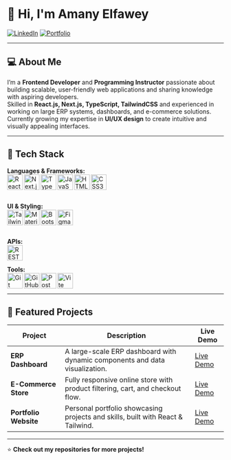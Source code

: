# 👋 Hi, I'm Amany Elfawey  

[![LinkedIn](https://img.shields.io/badge/-LinkedIn-0077B5?style=for-the-badge&logo=linkedin&logoColor=white)](https://www.linkedin.com/in/amanyelfawey/)
[![Portfolio](https://img.shields.io/badge/-Portfolio-000000?style=for-the-badge&logo=react&logoColor=white)](https://your-portfolio-link.com)

---

## 💻 About Me
I’m a **Frontend Developer** and **Programming Instructor** passionate about building scalable, user-friendly web applications and sharing knowledge with aspiring developers.  
Skilled in **React.js, Next.js, TypeScript, TailwindCSS** and experienced in working on large ERP systems, dashboards, and e-commerce solutions.  
Currently growing my expertise in **UI/UX design** to create intuitive and visually appealing interfaces.

---

## 🚀 Tech Stack

**Languages & Frameworks:**  
<img align="left" alt="React" width="36px" src="https://cdn.jsdelivr.net/gh/devicons/devicon/icons/react/react-original.svg"/> 
<img align="left" alt="Next.js" width="36px" src="https://cdn.jsdelivr.net/gh/devicons/devicon/icons/nextjs/nextjs-original.svg"/> 
<img align="left" alt="TypeScript" width="36px" src="https://cdn.jsdelivr.net/gh/devicons/devicon/icons/typescript/typescript-original.svg"/> 
<img align="left" alt="JavaScript" width="36px" src="https://cdn.jsdelivr.net/gh/devicons/devicon/icons/javascript/javascript-original.svg"/> 
<img align="left" alt="HTML5" width="36px" src="https://cdn.jsdelivr.net/gh/devicons/devicon/icons/html5/html5-original.svg"/> 
<img align="left" alt="CSS3" width="36px" src="https://cdn.jsdelivr.net/gh/devicons/devicon/icons/css3/css3-original.svg"/>  
<br/><br/>

**UI & Styling:**  
<img align="left" alt="TailwindCSS" width="36px" src="https://www.vectorlogo.zone/logos/tailwindcss/tailwindcss-icon.svg"/> 
<img align="left" alt="MaterialUI" width="36px" src="https://cdn.jsdelivr.net/gh/devicons/devicon/icons/materialui/materialui-original.svg"/> 
<img align="left" alt="Bootstrap" width="36px" src="https://cdn.jsdelivr.net/gh/devicons/devicon/icons/bootstrap/bootstrap-original.svg"/> 
<img align="left" alt="Figma" width="36px" src="https://cdn.jsdelivr.net/gh/devicons/devicon/icons/figma/figma-original.svg"/>  
<br/><br/>

**APIs:**  
<img align="left" alt="REST API" width="36px" src="https://img.icons8.com/ios/452/api-settings.png"/> 
<br/><br/>

**Tools:**  
<img align="left" alt="Git" width="36px" src="https://cdn.jsdelivr.net/gh/devicons/devicon/icons/git/git-original.svg"/> 
<img align="left" alt="GitHub" width="36px" src="https://cdn.jsdelivr.net/gh/devicons/devicon/icons/github/github-original.svg"/> 
<img align="left" alt="Postman" width="36px" src="https://www.vectorlogo.zone/logos/getpostman/getpostman-icon.svg"/> 
<img align="left" alt="Vite" width="36px" src="https://vitejs.dev/logo.svg"/> 
<br/><br/>


---

## 📌 Featured Projects

| Project | Description | Live Demo |
|--------|-------------|-----------|
| **ERP Dashboard** | A large-scale ERP dashboard with dynamic components and data visualization. | [Live Demo](#) |
| **E-Commerce Store** | Fully responsive online store with product filtering, cart, and checkout flow. | [Live Demo](#) |
| **Portfolio Website** | Personal portfolio showcasing projects and skills, built with React & Tailwind. | [Live Demo](#) |

---


⭐ **Check out my repositories for more projects!**
